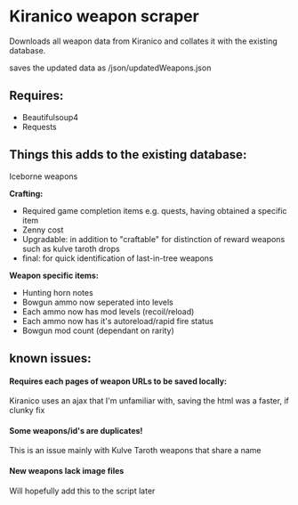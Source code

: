 # Kiranico weapon scraper
Downloads all weapon data from Kiranico and collates it with the existing database.

saves the updated data as /json/updatedWeapons.json

## Requires:
- Beautifulsoup4
- Requests

## Things this adds to the existing database:
Iceborne weapons

**Crafting:**
- Required game completion items e.g. quests, having obtained a specific item
- Zenny cost
- Upgradable: in addition to "craftable" for distinction of reward weapons such as kulve taroth drops
- final: for quick identification of last-in-tree weapons

**Weapon specific items:**
- Hunting horn notes
- Bowgun ammo now seperated into levels
- Each ammo now has mod levels (recoil/reload)
- Each ammo now has it's autoreload/rapid fire status
- Bowgun mod count (dependant on rarity)



## known issues:

#### Requires each pages of weapon URLs to be saved locally: 

Kiranico uses an ajax that I'm unfamiliar with, saving the html was a faster, if clunky fix

#### Some weapons/id's are duplicates!

This is an issue mainly with Kulve Taroth weapons that share a name

#### New weapons lack image files

Will hopefully add this to the script later
